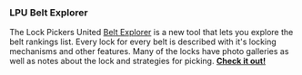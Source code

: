 ### LPU Belt Explorer

The Lock Pickers United [Belt Explorer](https://lpubelts.com/) is a new tool that lets you explore the belt rankings list. Every
lock for every belt is described with it's locking mechanisms and other features. Many of the locks have photo galleries
as well as notes about the lock and strategies for picking. **[Check it out!](https://lpubelts.com/)**
